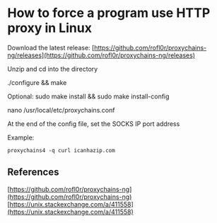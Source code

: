 # How to force a program use HTTP proxy in Linux

Download the latest release: [https://github.com/rofl0r/proxychains-ng/releases](https://github.com/rofl0r/proxychains-ng/releases)

Unzip and cd into the directory

./configure && make

Optional: sudo make install && sudo make install-config

nano /usr/local/etc/proxychains.conf

At the end of the config file, set the SOCKS IP port address

Example:

```text
proxychains4 -q curl icanhazip.com
```

## References

[https://github.com/rofl0r/proxychains-ng](https://github.com/rofl0r/proxychains-ng) [https://unix.stackexchange.com/a/411558](https://unix.stackexchange.com/a/411558)

